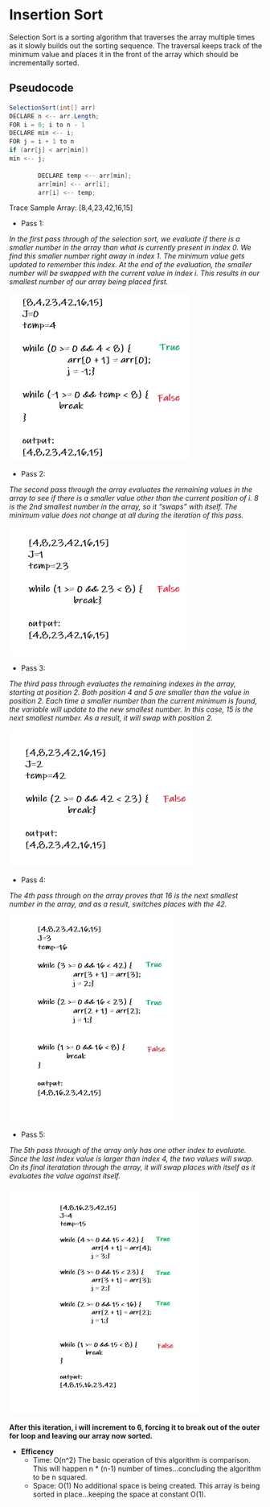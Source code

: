 # Insertion Sort
Selection Sort is a sorting algorithm that traverses the array multiple times as it slowly builds out the sorting sequence. 
The traversal keeps track of the minimum value and places it in the front of the array which should be incrementally sorted.

## Pseudocode
```java
SelectionSort(int[] arr)
DECLARE n <-- arr.Length;
FOR i = 0; i to n - 1  
DECLARE min <-- i;
FOR j = i + 1 to n
if (arr[j] < arr[min])
min <-- j;

        DECLARE temp <-- arr[min];
        arr[min] <-- arr[i];
        arr[i] <-- temp;
```


Trace
Sample Array: [8,4,23,42,16,15]

* Pass 1:

*In the first pass through of the selection sort, we evaluate if there is a smaller number in the array than what is currently present in index 0. We find this smaller number right away in index 1. The minimum value gets updated to remember this index. At the end of the evaluation, the smaller number will be swapped with the current value in index i. This results in our smallest number of our array being placed first.*


![pass1](pass1.png)



* Pass 2:

*The second pass through the array evaluates the remaining values in the array to see if there is a smaller value other than the current position of i. 8 is the 2nd smallest number in the array, so it “swaps” with itself. The minimum value does not change at all during the iteration of this pass.*


![pass2](pass2.png)



* Pass 3:

*The third pass through evaluates the remaining indexes in the array, starting at position 2. Both position 4 and 5 are smaller than the value in position 2. Each time a smaller number than the current minimum is found, the variable will update to the new smallest number. In this case, 15 is the next smallest number. As a result, it will swap with position 2.*


![pass3](pass3.png)


* Pass 4:

*The 4th pass through on the array proves that 16 is the next smallest number in the array, and as a result, switches places with the 42.*


![pass4](pass4.png)


* Pass 5:

*The 5th pass through of the array only has one other index to evaluate. Since the last index value is larger than index 4, the two values will swap.*
*On its final iteratation through the array, it will swap places with itself as it evaluates the value against itself.*

![pass5](pass5.png)


**After this iteration, i will increment to 6, forcing it to break out of the outer for loop and leaving our array now sorted.**

* **Efficency**
   * Time: O(n^2)
      The basic operation of this algorithm is comparison. This will happen n * (n-1) number of times…concluding the algorithm to be n squared.
   * Space: O(1)
     No additional space is being created. This array is being sorted in place…keeping the space at constant O(1).